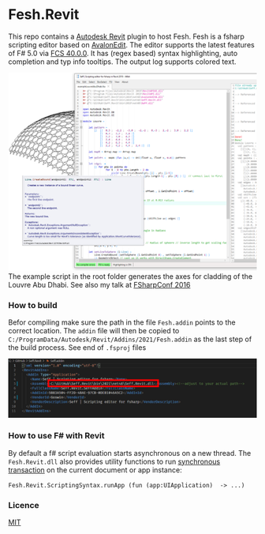 # Fesh.Revit
 This repo contains a <a href="https://www.autodesk.com/products/revit/overview" target="_blank">Autodesk Revit</a> plugin to host Fesh. Fesh is a fsharp scripting editor based on <a href="https://github.com/goswinr/AvalonEditB" target="_blank">AvalonEdit</a>. The editor supports the latest features of F# 5.0 via <a href="https://www.nuget.org/packages/FSharp.Compiler.Service/40.0.0" target="_blank">FCS 40.0.0</a>. It has (regex based) syntax highlighting, auto completion and typ info tooltips. The output log supports colored text.
 
 
![](Docs/screen1.png)
The example script in the root folder generates the axes for cladding of the Louvre Abu Dhabi.
See also my talk at <a href="https://www.youtube.com/watch?v=ZY-bvZZZZnE" target="_blank">FSharpConf 2016</a> 



### How to build
Befor compiling make sure the path in the file `Fesh.addin` points to the correct location.
The `addin` file will then be copied to `C:/ProgramData/Autodesk/Revit/Addins/2021/Fesh.addin` as the last step of the build process. See end of `.fsproj` files

![](Docs/addinPath.png)

### How to use F# with Revit
By default a f# script evaluation starts asynchronous on a new thread. The `Fesh.Revit.dll` also provides utility functions to run <a href="https://knowledge.autodesk.com/support/revit-products/learn-explore/caas/CloudHelp/cloudhelp/2014/ENU/Revit/files/GUID-C946A4BA-2E70-4467-91A0-1B6BA69DBFBE-htm.html" target="_blank">synchronous transaction</a> on the current document or app instance:

    Fesh.Revit.ScriptingSyntax.runApp (fun (app:UIApplication)  -> ...) 
    
    
### Licence
[MIT](https://github.com/goswinr/Fesh.Revit/blob/main/LICENSE)

 
